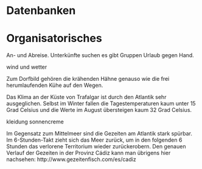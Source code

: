 # Datenbanken

  <h1 id="h1organisatorisches">Organisatorisches</h1>

  <p class="a rotatedFloralHeartBullet"></p>

  <p>An- und Abreise. Unterkünfte suchen es gibt Gruppen Urlaub gegen Hand.</p>

  <p class="a rotatedFloralHeartBullet"></p>

  <p>wind und wetter</p>

  <p class="a rotatedFloralHeartBullet"></p>

  <p>Zum Dorfbild gehören die krähenden Hähne genauso wie die frei herumlaufenden Kühe auf den Wegen.</p>

  <p>Das Klima an der Küste von Trafalgar ist durch den Atlantik sehr ausgeglichen. Selbst im Winter fallen die Tagestemperaturen kaum unter 15 Grad Celsius und die Werte im August übersteigen kaum 32 Grad Celsius.</p>

  <p class="a rotatedFloralHeartBullet"></p>

  <p>kleidung sonnencreme</p>

  <p>Im Gegensatz zum Mittelmeer sind die Gezeiten am Atlantik stark spürbar. Im 6-Stunden-Takt zieht sich das Meer zurück, um in den folgenden 6 Stunden das verlorene Territorium wieder zurückerobern. Den genauen Verlauf der Gezeiten in der Provinz Cádiz kann man übrigens hier nachsehen: http://www.gezeitenfisch.com/es/cadiz</p>
</body>